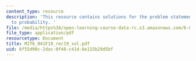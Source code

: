 ```yaml
---
content_type: resource
description: 'This resource contains solutions for the problem statements related
  to probability. '
file: /media/https%3A/open-learning-course-data-rc.s3.amazonaws.com/6-041-probabilistic-systems-analysis-and-applied-probability-fall-2010/6f55d90c2dac0f48c41d6e115b29d5bf_MIT6_041F10_rec19_sol.pdf
file_type: application/pdf
resourcetype: Document
title: MIT6_041F10_rec19_sol.pdf
uid: 6f55d90c-2dac-0f48-c41d-6e115b29d5bf
---
```

